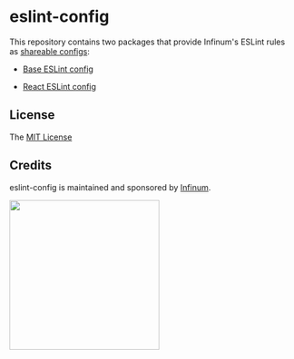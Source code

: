 # eslint-config

This repository contains two packages that provide Infinum's ESLint rules as [shareable configs](https://eslint.org/docs/developer-guide/shareable-configs.html):

- [Base ESLint config](eslint-config/README.md)

- [React ESLint config](eslint-config-react/README.md)

## License

The [MIT License](LICENSE)

## Credits

eslint-config is maintained and sponsored by
[Infinum](http://www.infinum.co).

<img src="https://infinum.co/infinum.png" width="264">
